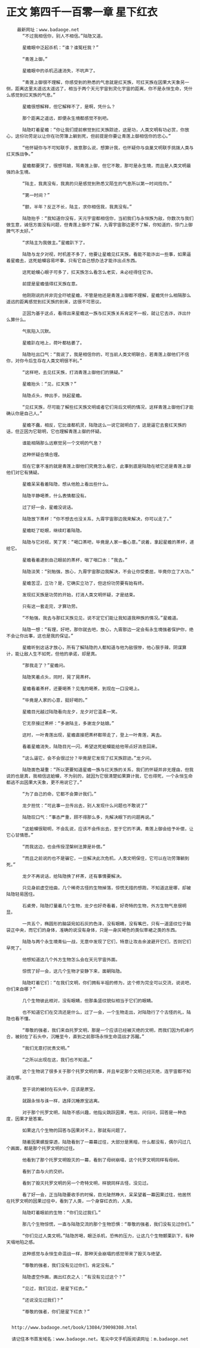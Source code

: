 # 正文 第四千一百零一章 星下红衣
        最新网址：www.badaoge.net
          “不过我相信你，别人不相信。”陆隐又道。
      
          星蟾眼中泛起杀机：“谁？谁冤枉我？”
      
          “青莲上御。”
      
          星蟾眼中的杀机迅速消失，不吭声了。
      
          “青莲上御很不理解，你感受到的熟悉的气息就是扛天族，可扛天族在因果大天象另一侧，距离这里太遥远太遥远了，相当于两个天元宇宙到灵化宇宙的距离，你不是永恒生命，凭什么感觉到扛天族的气息。”
      
          星蟾很想解释，但它解释不了，是啊，凭什么？
      
          那个距离之遥远，即便永生境都感觉不到吧。
      
          陆隐盯着星蟾：“你让我们提前察觉到扛天族踪迹，这是功，人类文明有功必赏，你放心，这份功劳足以让你在功劳簿上躺到死，但前提是你要让青莲上御相信你的忠心。”
      
          “他怀疑你与不可知联手，故意那么说，想算计我，也怀疑你与虫巢文明联手挑拨人类与扛天族战争。”
      
          星蟾都要哭了，很想骂娘，骂青莲上御，但它不敢，那可是永生境，而且是人类文明最强的永生境。
      
          “陆主，我真没有，我真的只是感觉到熟悉又陌生的气息所以第一时间找你。”
      
          “第一时间？”
      
          “额，半年？反正不长，陆主，求你相信我，我真没有。”
      
          陆隐抬手：“我知道你没有，天元宇宙都相信你，当初我们与永恒族为敌，你数次与我们做生意，诚信方面没有问题，但青莲上御不了解，九霄宇宙那边更不了解，你知道的，惊门上御脾气不太好。”
      
          “求陆主为我做主。”星蟾趴下了。
      
          陆隐与龙夕对视，时机差不多了，他要让星蟾见扛天族，看能不能诈出一些事，如果逼着星蟾去，这死蛤蟆容易坏事，只有它自己想办法才能诈出点东西。
      
          这死蛤蟆心眼子可多了，扛天族怎么看怎么老实，未必经得住它诈。
      
          前提是星蟾值得扛天族在意。
      
          他刚刚说的并非完全吓唬星蟾，不管是他还是青莲上御都不理解，星蟾凭什么相隔那么遥远的距离感觉到扛天族的到来，这很不可思议。
      
          正因为基于这点，看得出来星蟾这一族与扛天族关系肯定不一般，就让它去诈，诈出什么算什么。
      
          气氛陷入沉默。
      
          星蟾趴在地上，荷叶都枯萎了。
      
          陆隐吐出口气：“我说了，我是相信你的，可当前人类文明联合，若青莲上御他们不信你，对你今后生存在人类文明很不利。”
      
          “这样吧，去见扛天族，打消青莲上御他们的猜疑。”
      
          星蟾抬头：“见，扛天族？”
      
          陆隐点头，伸出手，扶起星蟾。
      
          “见扛天族，尽可能了解些扛天族文明或者它们背后文明的情况，这样青莲上御他们才能确认你是自己人。”
      
          星蟾不蠢，相反，它比谁都机灵，陆隐这么一说它就明白了，这是逼它去套扛天族的话，但正因为它聪明，它也理解青莲上御的怀疑。
      
          谁能相隔那么远察觉另一个文明的气息？
      
          这种怀疑合情合理。
      
          现在它拿不准的就是青莲上御他们究竟怎么看它，此事到底是陆隐在唬它还是青莲上御他们对它有猜疑。
      
          星蟾呆呆看着陆隐，想从他脸上看出些什么。
      
          陆隐平静喝茶，什么表情都没有。
      
          过了好一会，星蟾没说话。
      
          陆隐放下茶杯：“你不想去也没关系，九霄宇宙那边我来解决，你可以走了。”
      
          星蟾眨了眨眼，继续盯着陆隐。
      
          陆隐与它对视，笑了笑：“喝口茶吧，毕竟是人家一番心意。”说着，拿起星蟾的茶杯，递给它。
      
          星蟾看着递到自己眼前的茶杯，咽了咽口水：“我去。”
      
          陆隐淡笑：“别勉强，放心，九霄宇宙那边我解决，不会让你受委屈，毕竟你立了大功。”
      
          星蟾苦涩，立功？是，它确实立功了，但这份功劳要有始有终。
      
          发现扛天族是功劳的开始，打消人类文明怀疑，才是结束。
      
          只有这一套走完，才算功劳。
      
          “不勉强，我去与那扛天族见见，说不定它们能让我知道我种族的情况。”星蟾道。
      
          陆隐一想：“有理，好吧，那你就去吧，放心，九霄那边一定会有永生境强者保护你，绝不会让你出事，这也是我的保证。”
      
          星蟾听到这话才放心，所有了解陆隐的人都知道与他为敌很惨，他心狠手辣，阴谋算计，能让敌人生不如死，但他的承诺，却是真。
      
          “那我走了？”星蟾问。
      
          陆隐笑着点头，同时，晃了晃茶杯。
      
          星蟾看着茶杯，还要喝茶？见鬼的喝茶，到现在一口没喝上。
      
          “毕竟是人家的心意，挺好喝的。”
      
          星蟾目光越过陆隐看向龙夕，龙夕对它温柔一笑。
      
          它无奈接过茶杯：“多谢陆主，多谢龙夕姑娘。”
      
          这时，一叶青莲出现，星蟾直接把茶杯都带走了，登上一叶青莲，离去。
      
          看着星蟾消失，陆隐目光一闪，希望这死蛤蟆能给他带点好消息回来。
      
          “这么逼它，会不会很过分？毕竟是它发现了扛天族踪迹。”龙夕问。
      
          陆隐面色凝重：“所以更要知道星蟾一族与扛天族的关系，我们的怀疑并非无理由，但我说的也是真，我相信这蛤蟆，不为别的，就因为它很清楚如果算计我，它也得死，一个永恒生命都逃不出因果大天象，更不用说它了。”
      
          “为了自己的命，它都不会算计我们。”
      
          龙夕担忧：“可此事一旦传出去，别人发现什么问题也不敢说了”
      
          陆隐叹口气：“事态严重，顾不得那么多，先解决眼下的问题再说。”
      
          “这蛤蟆很聪明，不会乱说，应该不会传出去，至于它的不满，青莲上御会给予补偿，让它心甘情愿。”
      
          “而我这边，也会传授涅槃树法算是补偿。”
      
          “而且之前说的也不是骗它，一旦解决此次危机，人类文明保住，它可以在功劳簿躺到死。”
      
          龙夕不再说话，给陆隐换了杯茶，还有事情要解决。
      
          只见身前虚空扭曲，几个稀奇古怪的生物掉落，惊慌无措的想跑，不知道这是哪，却被陆隐轻易困住。
      
          石桌旁，陆隐打量着几个生物，龙夕也好奇看着，好奇特的生物，外方生物气息很明显。
      
          一共五个，椭圆形的脑袋宛如石灰的色泽，没有眼睛，没有嘴巴，只有一道竖纹位于脑袋正中央，而它们的身体，准确的说没有身体，只是一身灰褐色的类似草裙之类的东西。
      
          陆隐与两个永生境青仙一战，无意中发现了它们，特意让攻击余波避开它们，否则它们早死了。
      
          他想知道这几个外方生物怎么会在天元宇宙外面。
      
          惊慌了好一会，这几个生物才安静下来，面朝陆隐。
      
          陆隐盯着它们：“在我们文明，你们拥有半祖的修为，这个修为完全可以交流，说说吧，你们来自哪？”
      
          几个生物彼此相对，没有眼睛，但那条竖纹貌似相当于它们的眼睛。
      
          也不知道它们在交流还是什么，过了一会，一个生物走出，对陆隐行了个古怪的礼，陆隐也看不懂。
      
          “尊敬的强者，我们来自托罗文明，那是一个应该已经被灭绝的文明，而我们因为机缘巧合，被封在了石头中，沉睡至今，直到之前那场永恒生命混战才苏醒。”
      
          “我们无意打扰贵文明。”
      
          “之所以出现在这，我们也不知道…”
      
          这个生物说了很多关于那个托罗文明的事，并且牟定那个文明已经灭绝，连宇宙都不知道在哪。
      
          至于说的被封在石头中，应该是原宝。
      
          就跟永恒与诛一样，选择沉睡原宝逃离。
      
          对于那个托罗文明，陆隐不感兴趣，他指尖跳跃因果，甩出，问归问，回答是一种态度，因果才是答案。
      
          如果这几个生物的回答与因果对不上，那就有问题了。
      
          随着因果螺旋穿透，陆隐看到了一幕幕过往，大部分是黑暗，什么都没有，偶尔闪过几个画面，都是那个托罗文明的过往。
      
          他看到了那个托罗文明毁灭的一幕，看到了母树崩塌，这个托罗文明同样有母树。
      
          看到了血与火的交织。
      
          看到了毁灭托罗文明的另一个奇特文明，样貌同样古怪，没见过。
      
          看了好一会，正当陆隐要收手的时候，目光陡然睁大，呆呆望着一幕因果过往，他居然在托罗文明的因果过往中，看到了人类，一个身穿红衣的，人类。
      
          陆隐盯着眼前的生物：“你们见过我们。”
      
          那几个生物惊慌，一直与陆隐交流的那个生物恐惧：“尊敬的强者，我们没有见过你们。”
      
          “你们见过人类文明。”陆隐厉喝，眼泛杀机，恐怖的压力，让这几个生物颤栗趴下，有种天塌地陷之感。
      
          这种感觉与永恒生命混战一样，那种天会崩塌的感觉带来了毁灭与绝望。
      
          “尊敬的强者，我们没有见过你们，肯定没有。”
      
          陆隐虚空作画，画出红衣之人：“有没有见过这个？”
      
          “见过，我们见过，是星下红衣。”
      
          “还说没见过我们？”
      
          “尊敬的强者，你们是星下红衣？”
      
      
      http://www.badaoge.net/book/13084/39098308.html
      
      请记住本书首发域名：www.badaoge.net。笔尖中文手机版阅读网址：m.badaoge.net
